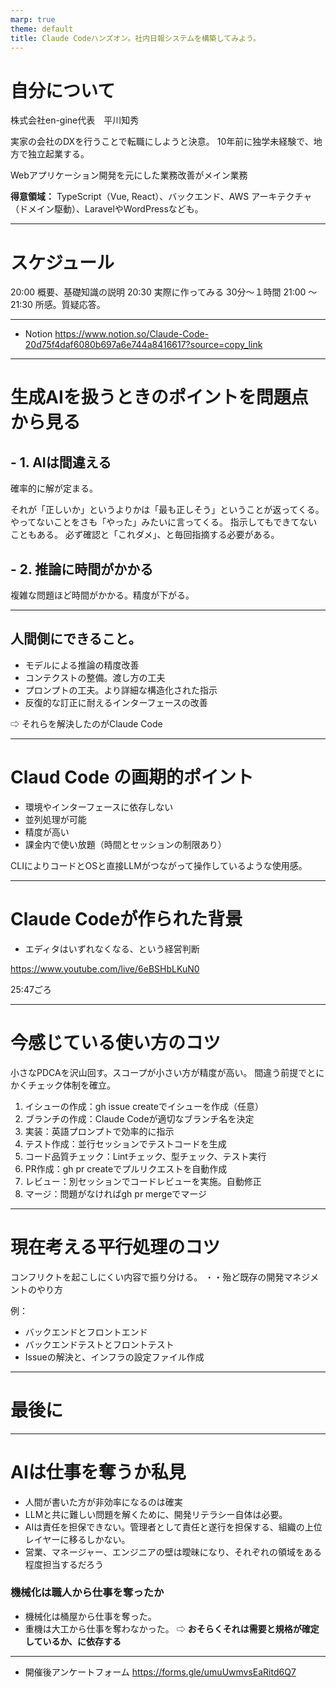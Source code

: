 ```yaml
---
marp: true
theme: default
title: Claude Codeハンズオン。社内日報システムを構築してみよう。
---
```


# 自分について

株式会社en-gine代表　平川知秀

実家の会社のDXを行うことで転職にしようと決意。
10年前に独学未経験で、地方で独立起業する。

Webアプリケーション開発を元にした業務改善がメイン業務


**得意領域：**
TypeScript（Vue, React）、バックエンド、AWS
アーキテクチャ（ドメイン駆動）、LaravelやWordPressなども。

---
# スケジュール

20:00 概要、基礎知識の説明
20:30 実際に作ってみる 30分〜１時間
21:00 〜 21:30 所感。質疑応答。

---
- Notion
https://www.notion.so/Claude-Code-20d75f4daf6080b697a6e744a8416617?source=copy_link


---

# 生成AIを扱うときのポイントを問題点から見る

## - 1. AIは間違える

確率的に解が定まる。

それが「正しいか」というよりかは「最も正しそう」ということが返ってくる。
やってないことをさも「やった」みたいに言ってくる。
指示してもできてないこともある。
必ず確認と「これダメ」、と毎回指摘する必要がある。

## - 2. 推論に時間がかかる
複雑な問題ほど時間がかかる。精度が下がる。

---
## **人間側にできること。**
- モデルによる推論の精度改善
- コンテクストの整備。渡し方の工夫
- プロンプトの工夫。より詳細な構造化された指示
- 反復的な訂正に耐えるインターフェースの改善

⇨ それらを解決したのがClaude Code

---

# Claud Code の画期的ポイント
- 環境やインターフェースに依存しない
- 並列処理が可能
- 精度が高い
- 課金内で使い放題（時間とセッションの制限あり）

CLIによりコードとOSと直接LLMがつながって操作しているような使用感。

---

# Claude Codeが作られた背景

 - エディタはいずれなくなる、という経営判断

https://www.youtube.com/live/6eBSHbLKuN0

25:47ごろ

---

# 今感じている使い方のコツ

小さなPDCAを沢山回す。スコープが小さい方が精度が高い。
間違う前提でとにかくチェック体制を確立。

1. イシューの作成：gh issue createでイシューを作成（任意）
2. ブランチの作成：Claude Codeが適切なブランチ名を決定
3. 実装：英語プロンプトで効率的に指示
4. テスト作成：並行セッションでテストコードを生成
5. コード品質チェック：Lintチェック、型チェック、テスト実行
6. PR作成：gh pr createでプルリクエストを自動作成
7. レビュー：別セッションでコードレビューを実施。自動修正
8. マージ：問題がなければgh pr mergeでマージ

--- 
# 現在考える平行処理のコツ
コンフリクトを起こしにくい内容で振り分ける。
・・殆ど既存の開発マネジメントのやり方

例：
- バックエンドとフロントエンド
- バックエンドテストとフロントテスト
- Issueの解決と、インフラの設定ファイル作成

---
# 最後に
---
# AIは仕事を奪うか私見

- 人間が書いた方が非効率になるのは確実
- LLMと共に難しい問題を解くために、開発リテラシー自体は必要。
- AIは責任を担保できない。管理者として責任と遂行を担保する、組織の上位レイヤーに移るしかない。
- 営業、マネージャー、エンジニアの壁は曖昧になり、それぞれの領域をある程度担当するだろう

### 機械化は職人から仕事を奪ったか
- 機械化は桶屋から仕事を奪った。
- 重機は大工から仕事を奪わなかった。
⇨ **おそらくそれは需要と規格が確定しているか、に依存する**



---
- 開催後アンケートフォーム
https://forms.gle/umuUwmvsEaRitd6Q7